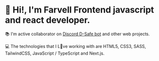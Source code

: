 # 👋 Hi!, I'm Farvell **Frontend javascript and react developer.** <br>

 📚 I'm active collaborator on <a href="https://discordsafe.com/">Discord D-Safe bot</a> and other web projects.<br><br>
 💻 The technologies that I L💛ve working with are HTML5, CSS3, SASS, TailwindCSS, JavaScript / TypeScript and Next.js.

